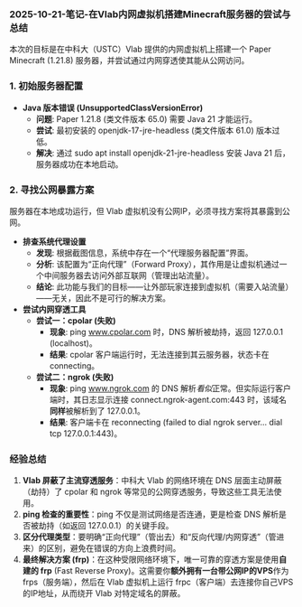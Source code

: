 ### **2025-10-21-笔记-在Vlab内网虚拟机搭建Minecraft服务器的尝试与总结**

本次的目标是在中科大（USTC）Vlab 提供的内网虚拟机上搭建一个 Paper Minecraft (1.21.8) 服务器，并尝试通过内网穿透使其能从公网访问。

### **1\. 初始服务器配置**

* **Java 版本错误 (UnsupportedClassVersionError)**  
  * **问题**: Paper 1.21.8 (类文件版本 65.0) 需要 Java 21 才能运行。  
  * **尝试**: 最初安装的 openjdk-17-jre-headless (类文件版本 61.0) 版本过低。  
  * **解决**: 通过 sudo apt install openjdk-21-jre-headless 安装 Java 21 后，服务器成功在本地启动。

### **2\. 寻找公网暴露方案**

服务器在本地成功运行，但 Vlab 虚拟机没有公网IP，必须寻找方案将其暴露到公网。

* **排查系统代理设置**  
  * **发现**: 根据截图信息，系统中存在一个“代理服务器配置”界面。  
  * **分析**: 该配置为“正向代理”（Forward Proxy），其作用是让虚拟机通过一个中间服务器去访问外部互联网（管理出站流量）。  
  * **结论**: 此功能与我们的目标——让外部玩家连接到虚拟机（需要入站流量）——无关，因此不是可行的解决方案。  
* **尝试内网穿透工具**  
  * **尝试一：cpolar (失败)**  
    * **现象**: ping www.cpolar.com 时，DNS 解析被劫持，返回 127.0.0.1 (localhost)。  
    * **结果**: cpolar 客户端运行时，无法连接到其云服务器，状态卡在 connecting。  
  * **尝试二：ngrok (失败)**  
    * **现象**: ping www.ngrok.com 的 DNS 解析*看似*正常。但实际运行客户端时，其日志显示连接 connect.ngrok-agent.com:443 时，该域名**同样**被解析到了 127.0.0.1。  
    * **结果**: 客户端卡在 reconnecting (failed to dial ngrok server... dial tcp 127.0.0.1:443)。

### **经验总结**

1. **Vlab 屏蔽了主流穿透服务**：中科大 Vlab 的网络环境在 DNS 层面主动屏蔽（劫持）了 cpolar 和 ngrok 等常见的公网穿透服务，导致这些工具无法使用。  
2. **ping 检查的重要性**：ping 不仅是测试网络是否连通，更是检查 DNS 解析是否被劫持（如返回 127.0.0.1）的关键手段。  
3. **区分代理类型**：要明确“正向代理”（管出去）和“反向代理/内网穿透”（管进来）的区别，避免在错误的方向上浪费时间。  
4. **最终解决方案 (frp)**：在这种受限网络环境下，唯一可靠的穿透方案是使用**自建的 frp** (Fast Reverse Proxy)。这需要你**额外拥有一台带公网IP的VPS**作为 frps（服务端），然后在 Vlab 虚拟机上运行 frpc（客户端）去连接你自己VPS的IP地址，从而绕开 Vlab 对特定域名的屏蔽。